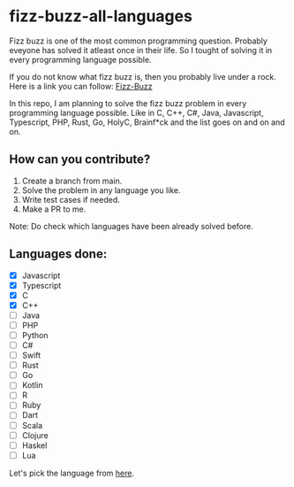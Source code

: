 # fizz-buzz-all-languages

Fizz buzz is one of the most common programming question. Probably eveyone has solved it atleast once in their life. So I tought of solving it in every programming language possible.

If you do not know what fizz buzz is, then you probably live under a rock. Here is a link you can follow: [Fizz-Buzz](https://wiki.c2.com/?FizzBuzzTest)

In this repo, I am planning to solve the fizz buzz problem in every programming language possible. Like in C, C++, C#, Java, Javascript, Typescript, PHP, Rust, Go, HolyC, Brainf\*ck and the list goes on and on and on.

## How can you contribute?

1. Create a branch from main.
2. Solve the problem in any language you like.
3. Write test cases if needed.
4. Make a PR to me.

Note: Do check which languages have been already solved before.

## Languages done:
- [x] Javascript
- [x] Typescript
- [x] C
- [x] C++
- [ ] Java
- [ ] PHP
- [ ] Python
- [ ] C#
- [ ] Swift
- [ ] Rust
- [ ] Go
- [ ] Kotlin
- [ ] R
- [ ] Ruby
- [ ] Dart
- [ ] Scala
- [ ] Clojure
- [ ] Haskel
- [ ] Lua

Let's pick the language from [here](https://en.wikipedia.org/wiki/List_of_programming_languages).